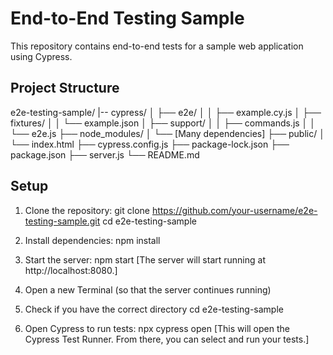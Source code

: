 # End-to-End Testing Sample
This repository contains end-to-end tests for a sample web application using Cypress.

## Project Structure

e2e-testing-sample/
|-- cypress/
│   ├── e2e/
│   │   ├── example.cy.js
│   ├── fixtures/
│   │   └── example.json
│   ├── support/
│   │   ├── commands.js
│   │   └── e2e.js
├── node_modules/
│   └── [Many dependencies]
├── public/
│   └── index.html
├── cypress.config.js
├── package-lock.json
├── package.json
├── server.js
└── README.md

## Setup
1. Clone the repository:
   git clone https://github.com/your-username/e2e-testing-sample.git
   cd e2e-testing-sample
   
2. Install dependencies:
   npm install
   
3. Start the server:
   npm start
[The server will start running at http://localhost:8080.]

4. Open a new Terminal (so that the server continues running)
5. Check if you have the correct directory
   cd e2e-testing-sample
   
7. Open Cypress to run tests:
   npx cypress open
[This will open the Cypress Test Runner. From there, you can select and run your tests.]

